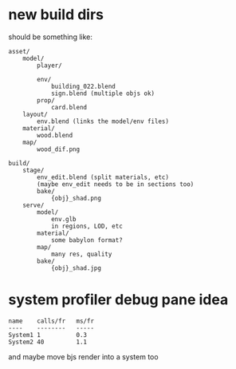 # new build dirs

should be something like:

    asset/
        model/
            player/
            
            env/
                building_022.blend
                sign.blend (multiple objs ok)
            prop/
                card.blend
        layout/
            env.blend (links the model/env files)
        material/
            wood.blend
        map/
            wood_dif.png

    build/
        stage/
            env_edit.blend (split materials, etc)
            (maybe env_edit needs to be in sections too)
            bake/
                {obj}_shad.png
        serve/      
            model/
                env.glb
                in regions, LOD, etc
            material/
                some babylon format?
            map/
                many res, quality
            bake/
                {obj}_shad.jpg

# system profiler debug pane idea

    name    calls/fr   ms/fr
    ----    --------   -----
    System1 1          0.3
    System2 40         1.1

and maybe move bjs render into a system too

